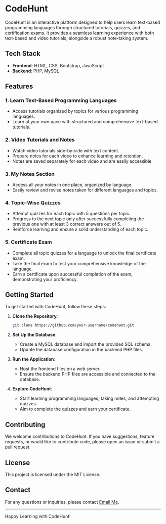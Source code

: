 # CodeHunt

CodeHunt is an interactive platform designed to help users learn text-based programming languages through structured tutorials, quizzes, and certification exams. It provides a seamless learning experience with both text-based and video tutorials, alongside a robust note-taking system.

## Tech Stack
- **Frontend**: HTML, CSS, Bootstrap, JavaScript
- **Backend**: PHP, MySQL

## Features

### 1. Learn Text-Based Programming Languages
- Access tutorials organized by topics for various programming languages.
- Learn at your own pace with structured and comprehensive text-based tutorials.

### 2. Video Tutorials and Notes
- Watch video tutorials side-by-side with text content.
- Prepare notes for each video to enhance learning and retention.
- Notes are saved separately for each video and are easily accessible.

### 3. My Notes Section
- Access all your notes in one place, organized by language.
- Easily review and revise notes taken for different languages and topics.

### 4. Topic-Wise Quizzes
- Attempt quizzes for each topic with 5 questions per topic.
- Progress to the next topic only after successfully completing the previous one with at least 3 correct answers out of 5.
- Reinforce learning and ensure a solid understanding of each topic.

### 5. Certificate Exam
- Complete all topic quizzes for a language to unlock the final certificate exam.
- Take the final exam to test your comprehensive knowledge of the language.
- Earn a certificate upon successful completion of the exam, demonstrating your proficiency.

## Getting Started

To get started with CodeHunt, follow these steps:

1. **Clone the Repository**:
    ```bash
    git clone https://github.com/your-username/codehunt.git
    ```

2. **Set Up the Database**:
    - Create a MySQL database and import the provided SQL schema.
    - Update the database configuration in the backend PHP files.

3. **Run the Application**:
    - Host the frontend files on a web server.
    - Ensure the backend PHP files are accessible and connected to the database.

4. **Explore CodeHunt**:
    - Start learning programming languages, taking notes, and attempting quizzes.
    - Aim to complete the quizzes and earn your certificate.

## Contributing

We welcome contributions to CodeHunt. If you have suggestions, feature requests, or would like to contribute code, please open an issue or submit a pull request.

## License

This project is licensed under the MIT License.

## Contact

For any questions or inquiries, please contact [Email Me](daradesuraj05@gmail.com).

---

Happy Learning with CodeHunt!
